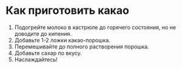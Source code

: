# Как приготовить какао

1. Подогрейте молоко в кастрюле до горячего состояния, но не доводите до кипения.
2. Добавьте 1-2 ложки какао-порошка.
3. Перемешивайте до полного растворения порошка.
4. Добавьте сахар по вкусу.
5. Наслаждайтесь!
